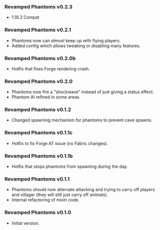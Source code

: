 ### Revamped Phantoms v0.2.3

- 1.18.2 Compat

### Revamped Phantoms v0.2.1

- Phantoms now can *almost* keep up with flying players.
- Added config which allows tweaking or disabling many features.

### Revamped Phantoms v0.2.0b

- Hotfix that fixes Forge rendering crash.

### Revamped Phantoms v0.2.0

- Phantoms now fire a "shockwave" instead of just giving a status effect.
- Phantom AI refined in some areas.

### Revamped Phantoms v0.1.2

- Changed spawning mechanism for phantoms to prevent cave spawns.

### Revamped Phantoms v0.1.1c

- Hotfix to fix Forge AT issue (no Fabric changes).

### Revamped Phantoms v0.1.1b

- Hotfix that stops phantoms from spawning during the day.

### Revamped Phantoms v0.1.1

- Phantoms should now alternate attacking and trying to carry off players and villager (they will still just carry off animals).
- Internal refactoring of mixin code.

### Revamped Phantoms v0.1.0

- Initial version.